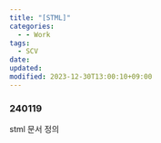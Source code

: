 ```yaml
---
title: "[STML]"
categories:
  - - Work
tags:
  - SCV
date: 
updated: 
modified: 2023-12-30T13:00:10+09:00
---
```



### 240119 

stml 문서 정의


### 